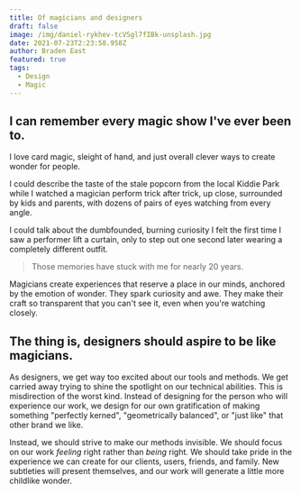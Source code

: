 ```yaml
---
title: Of magicians and designers
draft: false
image: /img/daniel-rykhev-tcVSgl7fIBk-unsplash.jpg
date: 2021-07-23T2:23:58.958Z
author: Braden East
featured: true
tags:
  - Design
  - Magic
---
```



## I can remember every magic show I've ever been to.

I love card magic, sleight of hand, and just overall clever ways to create wonder for people.

I could describe the taste of the stale popcorn from the local Kiddie Park while I watched a magician perform trick after trick, up close, surrounded by kids and parents, with dozens of pairs of eyes watching from every angle.

I could talk about the dumbfounded, burning curiosity I felt the first time I saw a performer lift a curtain, only to step out one second later wearing a completely different outfit.

> Those memories have stuck with me for nearly 20 years.

Magicians create experiences that reserve a place in our minds, anchored by the emotion of wonder. They spark curiosity and awe. They make their craft so transparent that you can't see it, even when you're watching closely.


## The thing is, designers should aspire to be like magicians.

As designers, we get way too excited about our tools and methods. We get carried away trying to shine the spotlight on our technical abilities. This is misdirection of the worst kind. Instead of designing for the person who will experience our work, we design for our own gratification of making something "perfectly kerned", "geometrically balanced", or "just like" that other brand we like.

Instead, we should strive to make our methods invisible. We should focus on our work *feeling* right rather than *being* right. We should take pride in the experience we can create for our clients, users, friends, and family. New subtleties will present themselves, and our work will generate a little more childlike wonder.